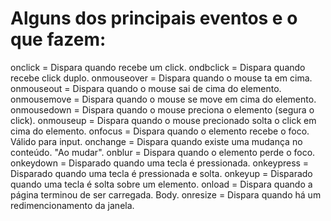 # Alguns dos principais eventos e o que fazem:

onclick = Dispara quando recebe um click.
ondbclick = Dispara quando recebe click duplo.
onmouseover = Dispara quando o mouse ta em cima.
onmouseout = Dispara quando o mouse sai de cima do elemento.
onmousemove = Dispara quando o mouse se move em cima do elemento.
onmousedown = Dispara quando o mouse preciona o elemento (segura o click).
onmouseup = Dispara quando o mouse precionado solta o click em cima do elemento.
onfocus = Dispara quando o elemento recebe o foco. Válido para input.
onchange = Dispara quando existe uma mudança no conteúdo. "Ao mudar".
onblur = Dispara quando o elemento perde o foco.
onkeydown = Disparado quando uma tecla é pressionada.
onkeypress = Disparado quando uma tecla é pressionada e solta.
onkeyup = Disparado quando uma tecla é solta sobre um elemento.
onload = Dispara quando a página terminou de ser carregada. Body.
onresize = Dispara quando há um redimencionamento da janela.